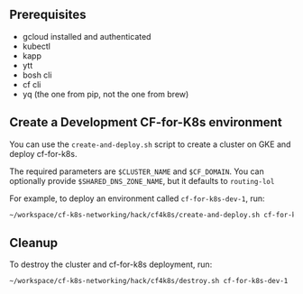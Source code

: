 ## Prerequisites
* gcloud installed and authenticated
* kubectl
* kapp
* ytt
* bosh cli
* cf cli
* yq (the one from pip, not the one from brew)

## Create a Development CF-for-K8s environment
You can use the `create-and-deploy.sh` script to create a cluster on GKE and deploy cf-for-k8s.

The required parameters are `$CLUSTER_NAME` and `$CF_DOMAIN`. You can optionally provide `$SHARED_DNS_ZONE_NAME`, but it defaults to `routing-lol`

For example, to deploy an environment called `cf-for-k8s-dev-1`, run:

```bash
~/workspace/cf-k8s-networking/hack/cf4k8s/create-and-deploy.sh cf-for-k8s-dev-1
```

## Cleanup
To destroy the cluster and cf-for-k8s deployment, run:

```bash
~/workspace/cf-k8s-networking/hack/cf4k8s/destroy.sh cf-for-k8s-dev-1
```
